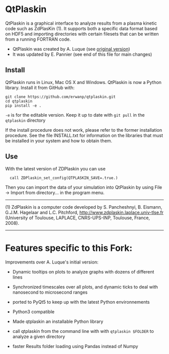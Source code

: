 # QtPlaskin

QtPlaskin is a graphical interface to analyze results from a plasma 
kinetic code such as ZdPlasKin (1).  It supports both a specific data
format based on HDF5 and importing directories with certain filesets
that can be written from a running FORTRAN code.

- QtPlaskin was created by A. Luque (see [original version](https://github.com/aluque))
- It was updated by E. Pannier (see end of this file for main changes)

## Install

QtPlaskin runs in Linux, Mac OS X and Windows. QtPlaskin is now a Python library. 
Install it from GitHub with:

```
git clone https://github.com/erwanp/qtplaskin.git
cd qtplaskin
pip install -e .
``` 

`-e` is for the editable version. Keep it up to date with `git pull` in the 
`qtplaskin` directory

If the install procedure does not work, please refer to the former installation procedure. 
See the file INSTALL.txt for information on the libraries that must be
installed in your system and how to obtain them.


## Use 

With the latest version of ZDPlaskin you can use 
```
  call ZDPlaskin_set_config(QTPLASKIN_SAVE=.true.)
```
Then you can import the data of your simulation into QtPlaskin by using
File -> Import from directory... in the program menu.

---
(1)  ZdPlaskin is a computer code developed by S. Pancheshnyi, B. Eismann, 
     G.J.M. Hagelaar and L.C. Pitchford, 
     http://www.zdplaskin.laplace.univ-tlse.fr (University of Toulouse, 
     LAPLACE, CNRS-UPS-INP, Toulouse, France, 2008).


---

# Features specific to this Fork: 

Improvements over A. Luque's initial version:

- Dynamic tooltips on plots to analyze graphs with dozens of different lines

- Synchronized timescales over all plots, and dynamic ticks to deal with 
nanosecond to microsecond ranges

- ported to PyQt5 to keep up with the latest Python environnements

- Python3 compatible

- Made qtplaskin an installable Python library

- call qtplaskin from the command line with with `qtplaskin $FOLDER` to analyze a given directory

- faster Results folder loading using Pandas instead of Numpy







